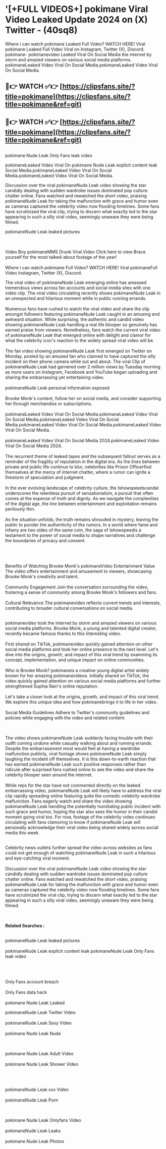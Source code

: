#  '[+FULL VIDEOS+] pokimane Viral Video Leaked Update 2024 on (X) Twitter - (40sq8)

Where i can watch pokimane Leaked Full Video? WATCH HERE! Viral pokimane Leaked Full Video Viral on Instagram, Twitter (X), Discord.
pokimane- pokimanevideo Leaked Viral On Social Media the internet by storm and amazed viewers on various social media platforms.
pokimaneLeaked Video Viral On Social Media.pokimaneLeaked Video Viral On Social Media.




## 🔴👉 WATCH ✅👉 [https://clipsfans.site/?title=pokimane](https://clipsfans.site/?title=pokimane&ref=git)


## 🔴👉 WATCH ✅👉 [https://clipsfans.site/?title=pokimane](https://clipsfans.site/?title=pokimane&ref=git)
##


pokimane Nude Leak Only Fans leak video 


pokimaneLeaked Video Viral On  pokimane Nude Leak explicit content leak Social Media.pokimaneLeaked Video Viral On Social Media.pokimaneLeaked Video Viral On Social Media.



Discussion over the viral pokimaneNude Leak video showing the star candidly dealing with sudden wardrobe issues dominated pop culture chatter online. Fans watched and rewatched the short video, praising pokimaneNude Leak for taking the malfunction with grace and humor even as cameras captured the celebrity video now flooding timelines. Some fans have scrutinized the viral clip, trying to discern what exactly led to the star appearing in such a silly viral video, seemingly unaware they were being filmed.


pokimaneNude Leak leaked pictures


  <br>

  <br>
Video Boy pokimaneMMS Drunk Viral.Video Click here to view Brace yourself for the most talked-about footage of the year!
<br><br>
Where i can watch pokimane Full Video? WATCH HERE! Viral pokimaneFull Video Instagram, Twitter (X), Discord.

The viral video of pokimaneNude Leak emerging online has amassed tremendous views across fan accounts and social media sites with one video clip. The viral video circulating recently shows pokimaneNude Leak in an unexpected and hilarious moment while in public running errands.
<br><br>
Numerous fans have rushed to watch the viral video and share the clip amongst followers featuring pokimaneNude Leak caught in an amusing and awkward situation. While surprising, the authentic and candid video showing pokimaneNude Leak handling a real life blooper so genuinely has earned praise from viewers. Nonetheless, fans watch the current viral video of pokimaneNude Leak that emerged online with delight and clamor for what the celebrity icon's reaction to the widely spread viral video will be.
<br><br>
The fan video showing pokimaneNude Leak first emerged on Twitter on Monday, posted by an amused fan who claimed to have captured the silly incident on their phone camera while out and about. The viral Clip of pokimaneNude Leak had garnered over 2 million views by Tuesday morning as more users on Instagram, Facebook and YouTube began uploading and sharing the embarrassing yet entertaining video.
<br><br>
pokimaneNude Leak personal information exposed
<br><br>
Brooke Monk's content, follow her on social media, and consider supporting her through merchandise or subscriptions.
<br><br>
pokimaneLeaked Video Viral On Social Media.pokimaneLeaked Video Viral On Social Media.pokimaneLeaked Video Viral On Social Media.pokimaneLeaked Video Viral On Social Media.pokimaneLeaked Video Viral On Social Media.
<br><br>
pokimaneLeaked Video Viral On Social Media 2024.pokimaneLeaked Video Viral On Social Media 2024.
<br><br>
The recurrent theme of leaked tapes and the subsequent fallout serves as a reminder of the fragility of reputation in the digital era. As the lines between private and public life continue to blur, celebrities like Prison Officerfind themselves at the mercy of internet chatter, where a rumor can ignite a firestorm of speculation and judgment.
<br><br>
In the ever evolving landscape of celebrity culture, the Ishowspeedscandal underscores the relentless pursuit of sensationalism, a pursuit that often comes at the expense of truth and dignity. As we navigate the complexities of the digital age, the line between entertainment and exploitation remains perilously thin.
<br><br>
As the situation unfolds, the truth remains shrouded in mystery, leaving the public to ponder the authenticity of the rumors. In a world where fame and infamy are two sides of the same coin, the saga of Ishowspeedis a testament to the power of social media to shape narratives and challenge the boundaries of privacy and consent.
<br><br>

<br><br>
Benefits of Watching Brooke Monk's pokimaneVideo Entertainment Value The video offers entertainment and amusement to viewers, showcasing Brooke Monk's creativity and talent.
<br><br>
Community Engagement Join the conversation surrounding the video, fostering a sense of community among Brooke Monk's followers and fans.
<br><br>
Cultural Relevance The pokimanevideo reflects current trends and interests, contributing to broader cultural conversations on social media.
<br><br>


pokimanevideo took the internet by storm and amazed viewers on various social media platforms. Brooke Monk, a young and talented digital creator, recently became famous thanks to this interesting video.
<br><br>
First shared on TikTok, pokimanevideo quickly gained attention on other social media platforms and took her online presence to the next level. Let's dive into the origins, growth, and impact of this viral trend by examining its concept, implementation, and unique impact on online communities.
<br><br>
Who is Brooke Monk? pokimaneis a creative young digital artist widely known for her amazing pokimanevideos. Initially shared on TikTok, the video quickly gained attention on various social media platforms and further strengthened Sophia Rain's online reputation.
<br><br>
Let's take a closer look at the origins, growth, and impact of this viral trend. We explore this unique idea and how pokimanebrings it to life in her video.
<br><br>
Social Media Guidelines Adhere to Twitter's community guidelines and policies while engaging with the video and related content.


<br><br>
The video shows pokimaneNude Leak suddenly facing trouble with their outfit coming undone while casually walking about and running errands. Despite the embarrassment most would feel at having a wardrobe malfunction publicly, viral footage shows pokimaneNude Leak simply laughing the incident off themselves. It is this down-to-earth reaction that has earned pokimaneNude Leak such positive responses rather than ridicule after surprised fans rushed online to see the video and share the celebrity blooper seen around the internet.
<br><br>
While reps for the star have not commented directly on the leaked embarrassing video, pokimaneNude Leak will likely have to address the viral clip rapidly spreading online featuring quite the comedic celebrity wardrobe malfunction. Fans eagerly watch and share the video showing pokimaneNude Leak handling the potentially humiliating public incident with such grace and humor, hoping the star also sees the humor in their candid moment going viral too. For now, footage of the celebrity video continues circulating with fans clamoring to know if pokimaneNude Leak will personally acknowledge their viral video being shared widely across social media this week.
<br><br>

Celebrity news outlets further spread the video across websites as fans could not get enough of watching pokimaneNude Leak in such a hilarious and eye-catching viral moment.
<br><br>
Discussion over the viral pokimaneNude Leak video showing the star candidly dealing with sudden wardrobe issues dominated pop culture chatter online. Fans watched and rewatched the short video, praising pokimaneNude Leak for taking the malfunction with grace and humor even as cameras captured the celebrity video now flooding timelines. Some fans have scrutinized the viral clip, trying to discern what exactly led to the star appearing in such a silly viral video, seemingly unaware they were being filmed.


<br><br>
<strong>Related Searches :</strong>
<br><br>

pokimaneNude Leak leaked pictures
<br><br>
pokimaneNude Leak explicit content leak
pokimaneNude Leak Only Fans leak video
<br><br>

<br><br>
Only Fans account breach
<br><br>
Only Fans data hack
<br><br>
pokimane Nude Leak Leaked

pokimaneNude Leak Twitter Video
<br><br>
pokimaneNude Leak Sexy Video
<br><br>
pokimane Nude Leak Nude

<br><br>
pokimane Nude Leak Adult Video
<br><br>
pokimane Nude Leak Shower Video
<br><br>

<br><br>
pokimaneNude Leak xxx Video
<br><br>
pokimaneNude Leak Porn

<br><br>
pokimane Nude Leak Onlyfans Video
<br><br>
pokimaneNude Leak Leaks
<br><br>
pokimane Nude Leak Photos